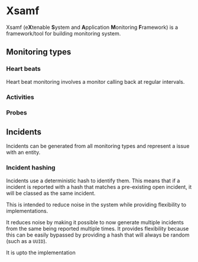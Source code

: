 # Xsamf

Xsamf (e**X**tenable **S**ystem and **A**pplication **M**onitoring **F**ramework) is a framework/tool for building monitoring system.

## Monitoring types

### Heart beats

Heart beat monitoring involves a monitor calling back at regular intervals.

### Activities

### Probes

## Incidents

Incidents can be generated from all monitoring types and represent a issue with an entity.

### Incident hashing

Incidents use a deterministic hash to identify them.
This means that if a incident is reported with a hash that matches a pre-existing open incident,
it will be classed as the same incident.

This is intended to reduce noise in the system while providing flexibility to implementations.

It reduces noise by making it possible to now generate multiple incidents from the same being reported multiple times.
It provides flexibility because this can be easily bypassed by providing a hash that will always be random (such as a `UUID`).

It is upto the implementation 